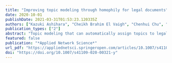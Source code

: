 ```yaml
---
title: "Improving topic modeling through homophily for legal documents"
date: 2020-10-01
publishDate: 2021-03-31T01:53:23.120335Z
authors: ["Kazuki Ashihara", "Cheikh Brahim El Vaigh", "Chenhui Chu", "Benjamin Renoust", "Noriko Okubo", "Noriko Takemura", "Yuta Nakashima", "Hajime Nagahara"]
publication_types: ["2"]
abstract: "Topic modeling that can automatically assign topics to legal documents is very important in the domain of computational law. The relevance of the modeled topics strongly depends on the legal context they are used in. On the other hand, references to laws and prior cases are key elements for judges to rule on a case. Taken together, these references form a network, whose structure can be analysed with network analysis. However, the content of the referenced documents may not be always accessed. Even in that case, the reference structure itself shows that documents share latent similar characteristics. We propose to use this latent structure to improve topic modeling of law cases using document homophily. In this paper, we explore the use of homophily networks extracted from two types of references: prior cases and statute laws, to enhance topic modeling on legal case documents. We conduct in detail, an analysis on a dataset consisting of rich legal cases, i.e., the COLIEE dataset, to create these networks. The homophily networks consist of nodes for legal cases, and edges with weights for the two families of references between the case nodes. We further propose models to use the edge weights for topic modeling. In particular, we propose a cutting model and a weighting model to improve the relational topic model (RTM). The cutting model uses edges with weights higher than a threshold as document links in RTM; the weighting model uses the edge weights to weight the link probability function in RTM. The weights can be obtained either from the co-citations or from the cosine similarity based on an embedding of the homophily networks. Experiments show that the use of the homophily networks for topic modeling significantly outperforms previous studies, and the weighting model is more effective than the cutting model."
featured: false
publication: "*Applied Network Science*"
url_pdf: "https://appliednetsci.springeropen.com/articles/10.1007/s41109-020-00321-y"
doi: "https://doi.org/10.1007/s41109-020-00321-y"
---
```


